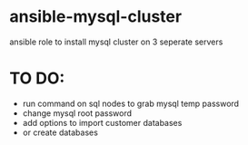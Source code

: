 # ansible-mysql-cluster
ansible role to install mysql cluster on 3 seperate servers


# TO DO:
* run command on sql nodes to grab mysql temp password
* change mysql root password
* add options to import customer databases
* or create databases 
